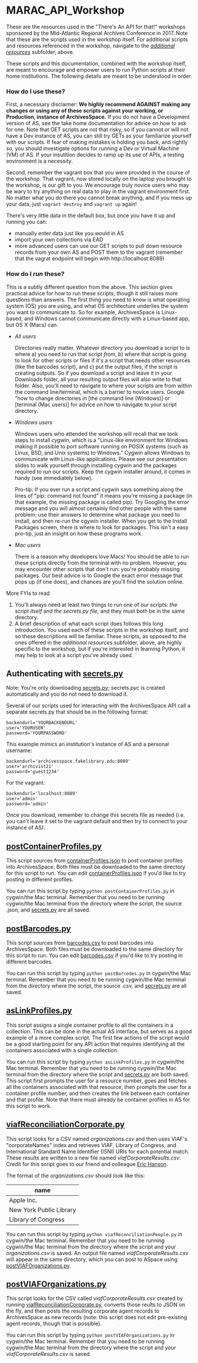 # MARAC_API_Workshop
These are the resources used in the "There's An API for that!" workshops sponsored by the Mid-Atlantic Regional Archives Conference in 2017. Note that these are the scripts used in the workshop itself. For additional scripts and resources referenced in the workshop, navigate to the [_additional resources_](../master//additional%20resources) subfolder, above.

These scripts and this documentation, combined with the workshop itself, are meant to encourage and empower users to run Python scripts at their home institutions. The following details are meant to be understood in order.


### How do I use these?

First, a necessary disclaimer: **We highly recommend AGAINST making any changes or using any of these scripts against your working, or Production, instance of ArchivesSpace.** If you do not have a Development version of AS, see the take home documentation for advice on how to ask for one. Note that GET scripts are not that risky, so if you cannot or will not have a Dev instance of AS, you can still try GETs as your familiarize yourself with our scripts. If fear of making mistakes is holding you back, and rightly so, you should investigate options for running a Dev or Virtual Machine (VM) of AS. If your insutition decides to ramp up its use of APIs, a testing environment is a necessity.

Second, remember the vagrant box that you were provided in the course of the workshop. That vagrant, now stored locally on the laptop you brought to the workshop, is our gift to you. We encourage truly novice users who may be wary to try anything on real data to play in the vagrant environment first. No matter what you do there you cannot break anything, and if you mess up your data, just `vagrant destroy` and `vagrant up` again!

There's very little data in the default box, but once you have it up and running you can:
+ manually enter data just like you would in AS
+ import your own collections via EAD
+ more advanced users can use our GET scripts to pull down resource records from your own AS and POST them to the vagrant (remember that the vagrat endpoint will begin with http://localhost:8089)


### How do I _run_ these?
This is a subtly different question from the above. This section gives practical advice for how to run these scripts, though it still raises more questions than answers. The first thing you need to know is what operating system (OS) you are using, and what OS architecture underlies the system you want to communicate to. So for example, ArchivesSpace is Linux-based, and Windows cannot communicate directly with a Linux-based app, but OS X (Macs) can.

* *All users*

   Directories really matter. Whatever directory you download a script to is where a) you need to run that script _from_, b) where that script is going to look for other scripts or files if it's a script that needs other resources (like the barcodes script), and c) put the output files, if the script is creating outputs. So if you download a script and leave it in your Downloads folder, all your resulting output files will also write to that folder. Also, you'll need to navigate to where your scripts are from within the command line/terminal, which is a barrier to novice users. Google "how to change directories in [the command line (Windows)] or [terminal (Mac users)] for advice on how to navigate to your script directory.

* *Windows users*

   Windows users who attended the workshop will recall that we took steps to install _cygwin_, which is a "Linux-like environment for Windows making it possible to port software running on POSIX systems (such as Linux, BSD, and Unix systems) to Windows." Cygwin allows Windows to communicate with Linux-like applications. Please see our presentation slides to walk yourself through installing cygwin and the packages required to run our scripts. Keep the cygwin installer around, it comes in handy (see immediately below).

   Pro-tip: If you ever run a script and cygwin says something along the lines of "pip: command not found" it means you're missing a package (in that example, the missing package is called pip). Try Googling the error message and you will almost certainly find other people with the same problem; use their answers to determine what package you need to install, and then re-run the cgywin installer. When you get to the Install Packages screen, there is where to look for packages. This isn't a easy pro-tip, just an insight on how these programs work.

* *Mac users*

   There is a reason why developers love Macs! You should be able to run these scripts directly from the terminal with no problem. However, you may encounter other scripts that don't run: you're probably missing packages. Our best advice is to Google the exact error message that pops up (if one does), and chances are you'll find the solution online.

More FYIs to read  

   1. You'll always need at least two things to run one of our scripts: _the script itself_ and _the secrets.py file_, and they must both be in the same directory.
   2. A brief description of what each script does follows this long introduction. You used each of these scripts in the workshop itself, and so these descriptions will be familiar. These scripts, as opposed to the ones offered in the _additional resources_ subfolder, above, are highly specific to the workshop, but if you're interested in learning Python, it may help to look at a script you've already used.


## Authenticating with [secrets.py](../master/secrets.py)
Note: You're only downloading [secrets.py](../master/secrets.py); secrets._pyc_ is created automatically and you do not need to download it.

Several of our scripts used for interacting with the ArchivesSpace API call a separate secrets.py that should be in the following format:

```
backendurl='YOURBACKENDURL'
user='YOURUSER'
password='YOURPASSWORD'
```
This example mimics an institution's instance of AS and a personal username:
```
backendurl='archivesspace.fakelibrary.edu:8089'
user='archivist21'
password='guest1234'
```
For the vagrant:
```
backendurl='localhost:8089'
user='admin'
password='admin'
```
Once you download, remember to change this secrets file as needed (i.e. you can't leave it set to the vagrant default and then try to connect to your instance of AS).

## [postContainerProfiles.py](../master/postContainerProfiles.py)
This script sources from [containerProfiles.json](../master/containerProfiles.json) to post container profiles into ArchivesSpace. Both files must be downloaded to the same directory for this script to run. You can edit [containerProfiles.json](../master/containerProfiles.json) if you'd like to try posting in different profiles.

You can run this script by typing `python postContainerProfiles.py` in cygwin/the Mac terminal. Remember that you need to be running cygwin/the Mac terminal from the directory where the script, the source .json, and [secrets.py](../master/secrets.py) are all saved.

## [postBarcodes.py](../master/postBarcodes.py)
This script sources from [barcodes.csv](../master/barcodes.csv) to post barcodes into ArchivesSpace. Both files must be downloaded to the same directory for this script to run. You can edit [barcodes.csv](../master/barcodes.csv) if you'd like to try posting in different barcodes.

You can run this script by typing `python postBarcodes.py` in cygwin/the Mac terminal. Remember that you need to be running cygwin/the Mac terminal from the directory where the script, the source .csv, and [secrets.py](../master/secrets.py) are all saved.

## [asLinkProfiles.py](../master/asLinkProfiles.py)
This script assigns a single container profile to all the containers in a collection. This can be done in the actual AS interface, but serves as a good example of a more complex script. The first few actions of the script would be a good starting point for any API action that requires identifying all the containers associated with a single collection.

You can run this script by typing `python asLinkProfiles.py` in cygwin/the Mac terminal. Remember that you need to be running cygwin/the Mac terminal from the directory where the script and [secrets.py](../master/secrets.py) are both saved. This script first prompts the user for a resource number, goes and fetches all the containers associated with that resource, then prompts the user for a container profile number, and then creates the link between each container and that profile. Note that there must already be container profiles in AS for this script to work.

## [viafReconciliationCorporate.py](../master/viafReconciliationCorporate.py)
This script looks for a CSV named _organizations.csv_ and then uses VIAF's "corporateNames" index and retrieves VIAF, Library of Congress, and International Standard Name Identifier (ISNI) URIs for each potential match. These results are written to a new file named _viafCorporateResults.csv_. Credit for this script goes to our friend and colleague [Eric Hanson](https://github.com/ehanson8 "Eric's GitHub").

The format of the  _organizations.csv_ should look like this:

| name          |
| ------------- |
| Apple Inc.    |
| New York Public Library   |
| Library of Congress|


You can run this script by typing `python viafReconciliationPeople.py` in cygwin/the Mac terminal. Remember that you need to be running cygwin/the Mac terminal from the directory where the script and your _organizations.csv_ is saved. An output file named _viafCorporateResults.csv_ will appear in the same directory, which you can post to ASpace using [postVIAFOrganizations.py](../master/postVIAFOrganizations.py).


## [postVIAFOrganizations.py](../master/postVIAFOrganizations.py)
This script looks for the CSV called _viafCorporateResults.csv_ created by running [viafReconciliationCorporate.py](../master/viafReconciliationCorporate.py), converts those reults to JSON on the fly, and then posts the resulting corporate agent records to ArchivesSpace as new records (note: this script does not edit pre-existing agent records, though that is possible).

You can run this script by typing `python postVIAFOrganizations.py` in cygwin/the Mac terminal. Remember that you need to be running cygwin/the Mac terminal from the directory where the script and your _viafCorporateResults.csv_ is saved.
